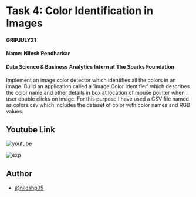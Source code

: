 # Task 4: Color Identification in Images
#### GRIPJULY21
#### Name: Nilesh Pendharkar
#### Data Science & Business Analytics Intern at The Sparks Foundation

Implement an image color detector which identifies all the colors in an image.
Build an application called a 'Image Color Identifier' which describes the color name and other details in box at location of mouse pointer when user double clicks on image. For this purpose I have used a CSV file named as colors.csv which includes the dataset of color with color names and RGB values.

## Youtube Link
[![youtube](https://img.shields.io/badge/YouTube-Link-red)](https://youtu.be/ehetZEF9XfA)

![exp](https://user-images.githubusercontent.com/84073384/126140756-e2ba05ca-067f-41f2-9651-cdbb7347871d.gif)

## Author

- [@nileshp05](https://github.com/nileshp05/The_sparks_foundation_projects_repository/tree/main/Task4%23Color%20Identification%20in%20Images)
